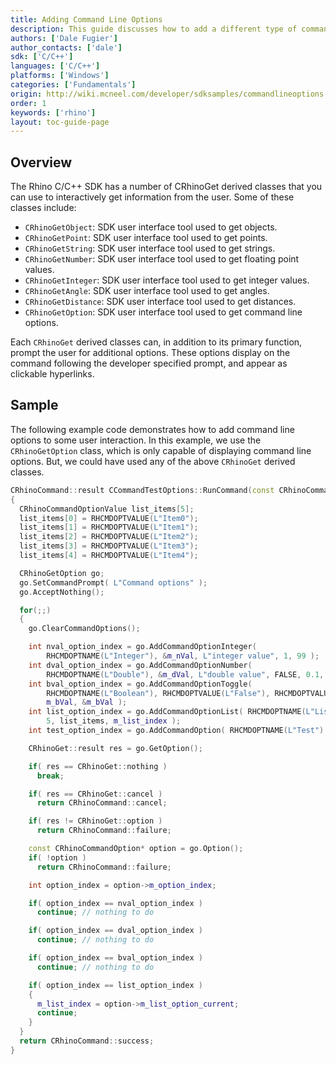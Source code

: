 ```yaml
---
title: Adding Command Line Options
description: This guide discusses how to add a different type of command line options to a custom command.
authors: ['Dale Fugier']
author_contacts: ['dale']
sdk: ['C/C++']
languages: ['C/C++']
platforms: ['Windows']
categories: ['Fundamentals']
origin: http://wiki.mcneel.com/developer/sdksamples/commandlineoptions
order: 1
keywords: ['rhino']
layout: toc-guide-page
---
```


 
## Overview

The Rhino C/C++ SDK has a number of CRhinoGet derived classes that you can use to interactively get information from the user.  Some of these classes include:

- `CRhinoGetObject`: SDK user interface tool used to get objects.
- `CRhinoGetPoint`:  SDK user interface tool used to get points.
- `CRhinoGetString`: SDK user interface tool used to get strings.
- `CRhinoGetNumber`: SDK user interface tool used to get floating point values.
- `CRhinoGetInteger`: SDK user interface tool used to get integer values.
- `CRhinoGetAngle`: SDK user interface tool used to get angles.
- `CRhinoGetDistance`: SDK user interface tool used to get distances.
- `CRhinoGetOption`: SDK user interface tool used to get command line options.

Each `CRhinoGet` derived classes can, in addition to its primary function, prompt the user for additional options.  These options display on the command following the developer specified prompt, and appear as clickable hyperlinks.

## Sample

The following example code demonstrates how to add command line options to some user interaction.  In this example, we use the `CRhinoGetOption` class, which is only capable of displaying command line options.  But, we could have used any of the above `CRhinoGet` derived classes.

```cpp
CRhinoCommand::result CCommandTestOptions::RunCommand(const CRhinoCommandContext& context)
{
  CRhinoCommandOptionValue list_items[5];
  list_items[0] = RHCMDOPTVALUE(L"Item0");
  list_items[1] = RHCMDOPTVALUE(L"Item1");
  list_items[2] = RHCMDOPTVALUE(L"Item2");
  list_items[3] = RHCMDOPTVALUE(L"Item3");
  list_items[4] = RHCMDOPTVALUE(L"Item4");

  CRhinoGetOption go;
  go.SetCommandPrompt( L"Command options" );
  go.AcceptNothing();

  for(;;)
  {
    go.ClearCommandOptions();

    int nval_option_index = go.AddCommandOptionInteger(
        RHCMDOPTNAME(L"Integer"), &m_nVal, L"integer value", 1, 99 );
    int dval_option_index = go.AddCommandOptionNumber(
        RHCMDOPTNAME(L"Double"), &m_dVal, L"double value", FALSE, 0.1, 99.9 );
    int bval_option_index = go.AddCommandOptionToggle(
        RHCMDOPTNAME(L"Boolean"), RHCMDOPTVALUE(L"False"), RHCMDOPTVALUE(L"True"),
        m_bVal, &m_bVal );
    int list_option_index = go.AddCommandOptionList( RHCMDOPTNAME(L"List"),
        5, list_items, m_list_index );
    int test_option_index = go.AddCommandOption( RHCMDOPTNAME(L"Test") );

    CRhinoGet::result res = go.GetOption();

    if( res == CRhinoGet::nothing )
      break;

    if( res == CRhinoGet::cancel )
      return CRhinoCommand::cancel;

    if( res != CRhinoGet::option )
      return CRhinoCommand::failure;

    const CRhinoCommandOption* option = go.Option();
    if( !option )
      return CRhinoCommand::failure;

    int option_index = option->m_option_index;

    if( option_index == nval_option_index )
      continue; // nothing to do

    if( option_index == dval_option_index )
      continue; // nothing to do

    if( option_index == bval_option_index )
      continue; // nothing to do

    if( option_index == list_option_index )
    {
      m_list_index = option->m_list_option_current;
      continue;
    }
  }
  return CRhinoCommand::success;
}
```
